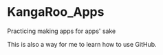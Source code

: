 # KangaRoo_Apps
Practicing making apps for apps' sake

This is also a way for me to learn how to use GitHub. 
